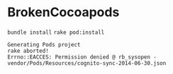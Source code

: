 # BrokenCocoapods

`bundle install` 
`rake pod:install` 

```
Generating Pods project
rake aborted!
Errno::EACCES: Permission denied @ rb_sysopen - vendor/Pods/Resources/cognito-sync-2014-06-30.json
```
